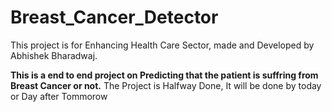 # Breast_Cancer_Detector
This project is for Enhancing Health Care Sector, made and Developed by Abhishek Bharadwaj.

**This is a end to end project on Predicting that the patient is suffring from Breast Cancer or not.**
The Project is Halfway Done, It will be done by today or Day after Tommorow
